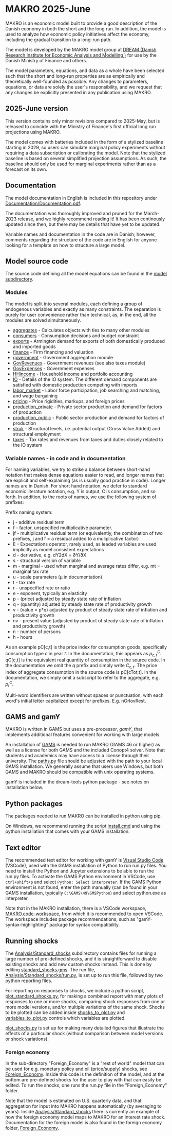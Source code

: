 # MAKRO 2025-June
MAKRO is an economic model built to provide a good description of the Danish economy in both the short and the long run.
In addition, the model is used to analyze how economic policy initiatives affect the economy, including the gradual transition to a long-run path.

The model is developed by the MAKRO model group at [DREAM (Danish Research Institute for Economic Analysis and Modelling )](https://dreamgruppen.dk/) for use by the Danish Ministry of Finance and others.

The model parameters, equations, and data as a whole have been selected such that the short and long-run properties are as empirically and theoretically well-founded as possible. Any changes to parameters, equations, or data are solely the user's responsibility, and we request that any changes be explicitly presented in any publication using MAKRO.

## 2025-June version
This version contains only minor revisions compared to 2025-May, but is released to coincide with the Ministry of Finance's first official long run projections using MAKRO.

The model comes with batteries included in the form of a stylized baseline starting in 2029, so users can simulate marginal policy experiments without requiring a data subscription or calibrating the model. Note that the stylized baseline is based on several simplified projection assumptions. As such, the baseline should only be used for marginal experiments rather than as a forecast on its own.

## Documentation
The model documentation in English is included in this repository under [Documentation/Documentation.pdf](Documentation/Documentation.pdf).

The documentation was thoroughly improved and pruned for the March-2023 release, and we highly recommend reading it!
It has been continously updated since then, but there may be details that have yet to be updated.

Variable names and documentation in the code are in Danish; however, comments regarding the structure of the code are in English for anyone looking for a template on how to structure a large model.

## Model source code
The source code defining all the model equations can be found in the [model subdirectory](Model/).

### Modules
The model is split into several modules, each defining a group of endogenous variables and exactly as many constraints. The separation is purely for user convenience rather than technical, as, in the end, all the modules are solved simultaneously.

- [aggregates](Model/aggregates.gms) - Calculates objects with ties to many other modules
- [consumers](Model/consumers.gms) - Consumption decisions and budget constraint
- [exports](Model/exports.gms) - Armington demand for exports of both domestically produced and imported goods
- [finance](Model/finance.gms) - Firm financing and valuation
- [government](Model/government.gms) - Government aggregation module
- [GovRevenues](Model/GovRevenues.gms) - Government revenues (see also taxes module)
- [GovExpenses](Model/GovExpenses.gms) - Government expenses
- [HHincome](Model/HHincome.gms) - Household income and portfolio accounting
- [IO](Model/IO.gms) - Details of the IO system. The different demand components are satisfied with domestic production competing with imports
- [labor_market](Model/labor_market.gms) - Labor force participation, job searching and matching, and wage bargaining
- [pricing](Model/pricing.gms) - Price rigidities, markups, and foreign prices
- [production_private](Model/production_private.gms) - Private sector production and demand for factors of production
- [production_public](Model/production_public.gms) - Public sector production and demand for factors of production
- [struk](Model/struk.gms) - Structural levels, i.e. potential output (Gross Value Added) and structural employment
- [taxes](Model/taxes.gms) - Tax rates and revenues from taxes and duties closely related to the IO system 

### Variable names - in code and in documentation
For naming variables, we try to strike a balance between short-hand notation that makes dense equations easier to read, and longer names that are explicit and self-explaining (as is usually good practice in code). Longer names are in Danish. For short hand notation, we defer to standard economic literature notation, e.g. Y is output, C is consumption, and so forth.
In addition, to the roots of names, we use the following system of prefixes:

Prefix naming system:
- j - additive residual term
- f - factor, unspecified multiplicative parameter.
- jf - multiplicative residual term (or equivalently, the combination of two prefixes, j and f = a residual added to a muliplicative factor)
- E - Expectations operator, rarely used, as leaded variables are used implicitly as model consistent expectations
- d - derivative, e.g. dY2dX = ∂Y/∂X
- s - structural version of variable
- m - marginal - used when marginal and average rates differ, e.g. mt = marginal tax rate
- u - scale parameters (μ in documentation) 
- t - tax rate
- r - unspecified rate or ratio
- e - exponent, typically an elasticity
- p - (price) adjusted by steady state rate of inflation
- q - (quantity) adjusted by steady state rate of productivity growth 
- v - (value = p*q) adjusted by product of steady state rate of inflation and productivity growth
- nv - present value (adjusted by product of steady state rate of inflation and productivity growth)
- n - number of persons
- h - hours

As an example pC[c,t] is the price index for consumption goods, specifically consumption type $c$ in year $t$. In the documentation, this appears as $p^C_{c,t}$. qC[c,t] is the equivalent real quantity of consumption in the source code. In the documentation we omit the $q$ prefix and simply write $C_{c,t}$. The price index of aggregate consumption in the source code is pC[cTot,t]. In the documentation, we simply omit a subscript to refer to the aggregate, e.g. $p^C_t$.

Multi-word identifiers are written without spaces or punctuation, with each word's initial letter capitalized except for prefixes. E.g. nOrlovRest.

## GAMS and gamY
MAKRO is written in GAMS but uses a pre-processor, *gamY*, that implements additional features convenient for working with large models.

An installation of [GAMS](https://www.gams.com/) is needed to run MAKRO (GAMS 46 or higher) as well as a license for both GAMS and the included Conopt4 solver. Note that students and academics may have access to a license through their university.
The [paths.py](paths.py) file should be adjusted with the path to your local GAMS installation. We generally assume that users use Windows, but both GAMS and MAKRO should be compatible with unix operating systems.

gamY is included in the dream-tools python package - see notes on installation below.

## Python packages
The packages needed to run MAKRO can be installed in python using pip.

On Windows, we recommend running the script [install.cmd](install.cmd) and using the python installation that comes with your GAMS installation.

## Text editor
The recommended text editor for working with gamY is [Visual Studio Code](https://code.visualstudio.com/) (VSCode), used with the GAMS installation of Python to run run.py files. You need to install the Python and Jupyter extensions to be able to run the run.py files. To activate the GAMS Python environment in VSCode, use ```ctrl+shift+p``` and select ```Python: Select interpreter```. If the GAMS Python environment is not found, enter the path manually (can be found in your GAMS installation, typically ```C:\GAMS\49\GMSPython```) and select python.exe as interpreter.

Note that in the MAKRO installation, there is a VSCode workspace, [MAKRO.code-workspace](MAKRO.code-workspace), from which it is recommended to open VSCode.
The workspace includes package recommendations, such as "gamY-syntax-highlighting" package for syntax compatibility.

## Running shocks
The [Analysis/Standard_shocks](Analysis/Standard_shocks) subdirectory contains files for running a large number of pre-defined shocks, and it is straightforward to disable existing shocks and add new custom shocks instead. This is done by editing [standard_shocks.gms](Analysis/Standard_shocks/standard_shocks.gms). The run file, [Analysis/Standard_shocks/run.py](Analysis/Standard_shocks/run.py), is set up to run this file, followed by two python reporting files.

For reporting on responses to shocks, we include a python script, [plot_standard_shocks.py](Analysis/Standard_shocks/plot_standard_shocks.py), for making a combined report with many plots of responses to one or more shocks, comparing shock responses from one or more model versions, and/or multiple variations of the same shock. Shocks to be plotted can be added inside [shocks_to_plot.py](shocks_to_plot.py) and [variables_to_plot.py](variables_to_plot.py) controls which variables are plotted.

[plot_shocks.py](Analysis/Standard_shocks/plot_shocks.py) is set up for making many detailed figures that illustrate the effects of a particular shock (without comparison between model versions or shock variations).

### Foreign economy
In the sub-directory "Foreign_Economy" is a "rest of world" model that can be used for e.g. monetary policy and oil (price/supply) shocks, see [Foreign_Economy](foreign_economy.gms). Inside this code is the definition of the model, and at the bottom are pre-defined shocks for the user to play with that can easily be edited. To run the shocks, one runs the run.py file in the "Foreign_Economy" folder. 

Note that the model is estimated on U.S. quarterly data, and that aggregation for input into MAKRO happens automatically (by averaging to years). Inside [Analysis/Standard_shocks](Analysis/Standard_shocks) there is currently an example of how the foreign economy model maps to MAKRO for an interest rate shock. Documentation for the foreign model is also found in the foreign economy folder, [Foreign_Economy](foreign_economy.pdf).
  